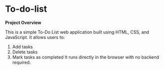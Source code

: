 # To-do-list
**Project Overview**

This is a simple To-Do List web application built using HTML, CSS, and JavaScript. It allows users to:
1. Add tasks
2. Delete tasks
3. Mark tasks as completed
It runs directly in the browser with no backend required.


